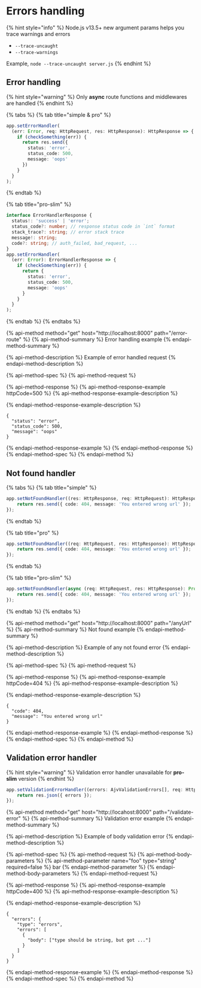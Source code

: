 # Errors handling

{% hint style="info" %}
Node.js v13.5+ new argument params helps you trace warnings and errors

* `--trace-uncaught`
* `--trace-warnings`

Example, `node --trace-uncaught server.js`
{% endhint %}

## Error handling

{% hint style="warning" %}
Only **async** route functions and middlewares are handled
{% endhint %}

{% tabs %}
{% tab title="simple & pro" %}
```typescript
app.setErrorHandler(
  (err: Error, req: HttpRequest, res: HttpResponse): HttpResponse => {
    if (checkSomething(err)) {
      return res.send({
        status: 'error',
        status_code: 500,
        message: 'oops'
      })
    }
  }
);
```
{% endtab %}

{% tab title="pro-slim" %}
```typescript
interface ErrorHandlerResponse {
  status!: 'success' | 'error';
  status_code?: number; // response status code in `int` format
  stack_trace?: string; // error stack trace
  message!: string;
  code?: string; // auth_failed, bad_request, ...
}
app.setErrorHandler(
  (err: Error): ErrorHandlerResponse => {
    if (checkSomething(err)) {
      return {
        status: 'error',
        status_code: 500,
        message: 'oops'
      }
    }
  }
);
```
{% endtab %}
{% endtabs %}

{% api-method method="get" host="http://localhost:8000" path="/error-route" %}
{% api-method-summary %}
Error handling example
{% endapi-method-summary %}

{% api-method-description %}
Example of error handled request
{% endapi-method-description %}

{% api-method-spec %}
{% api-method-request %}

{% api-method-response %}
{% api-method-response-example httpCode=500 %}
{% api-method-response-example-description %}

{% endapi-method-response-example-description %}

```
{
  "status": "error",
  "status_code": 500,
  "message": "oops"
}
```
{% endapi-method-response-example %}
{% endapi-method-response %}
{% endapi-method-spec %}
{% endapi-method %}

## Not found handler

{% tabs %}
{% tab title="simple" %}
```typescript
app.setNotFoundHandler((res: HttpResponse, req: HttpRequest): HttpResponse => {
    return res.send({ code: 404, message: 'You entered wrong url' });
});
```
{% endtab %}

{% tab title="pro" %}
```typescript
app.setNotFoundHandler((req: HttpRequest, res: HttpResponse): HttpResponse => {
    return res.send({ code: 404, message: 'You entered wrong url' });
});
```
{% endtab %}

{% tab title="pro-slim" %}
```typescript
app.setNotFoundHandler(async (req: HttpRequest, res: HttpResponse): Promise<HttpResponse> => {
    return res.send({ code: 404, message: 'You entered wrong url' });
});
```
{% endtab %}
{% endtabs %}

{% api-method method="get" host="http://localhost:8000" path="/anyUrl" %}
{% api-method-summary %}
Not found example
{% endapi-method-summary %}

{% api-method-description %}
Example of any not found error
{% endapi-method-description %}

{% api-method-spec %}
{% api-method-request %}

{% api-method-response %}
{% api-method-response-example httpCode=404 %}
{% api-method-response-example-description %}

{% endapi-method-response-example-description %}

```
{
  "code": 404,
  "message": "You entered wrong url"
}
```
{% endapi-method-response-example %}
{% endapi-method-response %}
{% endapi-method-spec %}
{% endapi-method %}

## Validation error handler

{% hint style="warning" %}
Validation error handler unavailable for **pro-slim** version
{% endhint %}

```typescript
app.setValidationErrorHandler((errors: AjvValidationErrors[], req: HttpRequest, res: HttpResponse): HttpResponse => {
    return res.json({ errors });
});
```

{% api-method method="get" host="http://locahost:8000" path="/validate-error" %}
{% api-method-summary %}
Validation error example
{% endapi-method-summary %}

{% api-method-description %}
Example of body validation error
{% endapi-method-description %}

{% api-method-spec %}
{% api-method-request %}
{% api-method-body-parameters %}
{% api-method-parameter name="foo" type="string" required=false %}
bar
{% endapi-method-parameter %}
{% endapi-method-body-parameters %}
{% endapi-method-request %}

{% api-method-response %}
{% api-method-response-example httpCode=400 %}
{% api-method-response-example-description %}

{% endapi-method-response-example-description %}

```
{
  "errors": {
    "type": "errors",
    "errors": [
      {
        "body": ["type should be string, but got ..."]
      }
    ]
  }
}
```
{% endapi-method-response-example %}
{% endapi-method-response %}
{% endapi-method-spec %}
{% endapi-method %}

